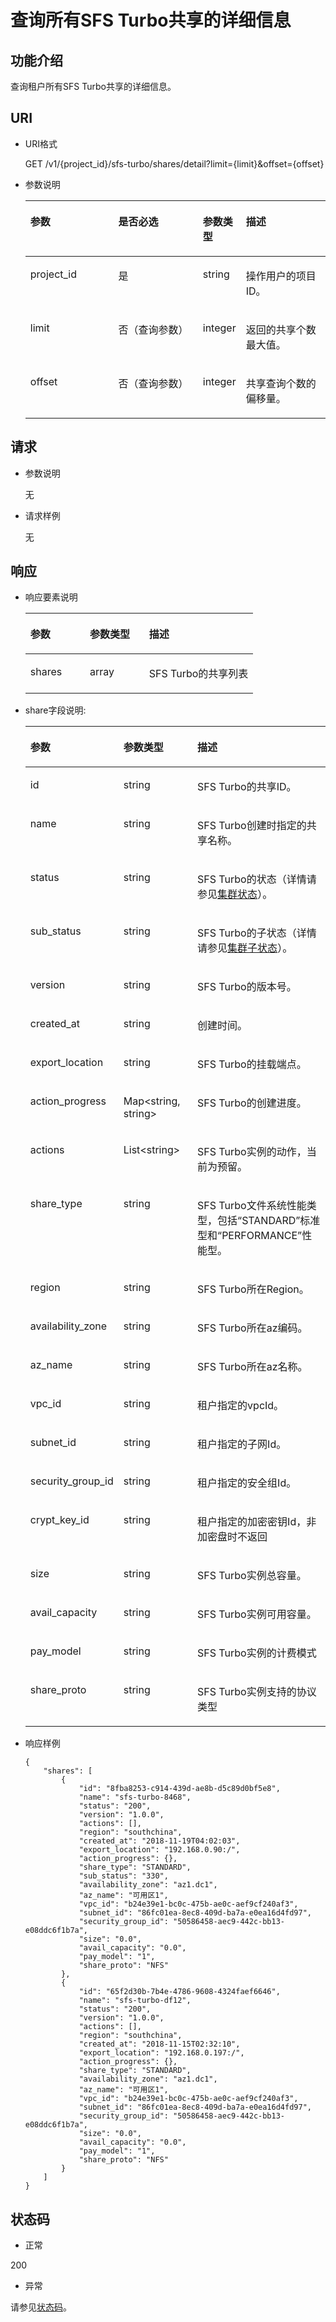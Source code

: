 # 查询所有SFS Turbo共享的详细信息<a name="ZH-CN_TOPIC_0136782273"></a>

## 功能介绍<a name="section714004"></a>

查询租户所有SFS Turbo共享的详细信息。

## URI<a name="section6426044"></a>

-   URI格式

    GET /v1/\{project\_id\}/sfs-turbo/shares/detail?limit=\{limit\}&offset=\{offset\}

-   参数说明

    <a name="table24682973"></a>
    <table><thead align="left"><tr id="row43067999"><th class="cellrowborder" valign="top" width="30.82691730826917%" id="mcps1.1.5.1.1"><p id="p65955856"><a name="p65955856"></a><a name="p65955856"></a>参数</p>
    </th>
    <th class="cellrowborder" valign="top" width="30.82691730826917%" id="mcps1.1.5.1.2"><p id="p40824114"><a name="p40824114"></a><a name="p40824114"></a>是否必选</p>
    </th>
    <th class="cellrowborder" valign="top" width="7.519248075192479%" id="mcps1.1.5.1.3"><p id="p888319463015"><a name="p888319463015"></a><a name="p888319463015"></a>参数类型</p>
    </th>
    <th class="cellrowborder" valign="top" width="30.82691730826917%" id="mcps1.1.5.1.4"><p id="p18418924"><a name="p18418924"></a><a name="p18418924"></a>描述</p>
    </th>
    </tr>
    </thead>
    <tbody><tr id="row15537895"><td class="cellrowborder" valign="top" width="30.82691730826917%" headers="mcps1.1.5.1.1 "><p id="p50609995"><a name="p50609995"></a><a name="p50609995"></a><span>project_id</span></p>
    </td>
    <td class="cellrowborder" valign="top" width="30.82691730826917%" headers="mcps1.1.5.1.2 "><p id="p5768894"><a name="p5768894"></a><a name="p5768894"></a>是</p>
    </td>
    <td class="cellrowborder" valign="top" width="7.519248075192479%" headers="mcps1.1.5.1.3 "><p id="p988312412303"><a name="p988312412303"></a><a name="p988312412303"></a>string</p>
    </td>
    <td class="cellrowborder" valign="top" width="30.82691730826917%" headers="mcps1.1.5.1.4 "><p id="p64627307"><a name="p64627307"></a><a name="p64627307"></a><span>操作用户的项目ID。</span></p>
    </td>
    </tr>
    <tr id="row17363141219162"><td class="cellrowborder" valign="top" width="30.82691730826917%" headers="mcps1.1.5.1.1 "><p id="p1137941281614"><a name="p1137941281614"></a><a name="p1137941281614"></a><span>limit</span></p>
    </td>
    <td class="cellrowborder" valign="top" width="30.82691730826917%" headers="mcps1.1.5.1.2 "><p id="p163790124162"><a name="p163790124162"></a><a name="p163790124162"></a><span>否（查询参数）</span></p>
    </td>
    <td class="cellrowborder" valign="top" width="7.519248075192479%" headers="mcps1.1.5.1.3 "><p id="p788374113019"><a name="p788374113019"></a><a name="p788374113019"></a><span>integer</span></p>
    </td>
    <td class="cellrowborder" valign="top" width="30.82691730826917%" headers="mcps1.1.5.1.4 "><p id="p1037901281611"><a name="p1037901281611"></a><a name="p1037901281611"></a><span>返回的共享个数最大值。</span></p>
    </td>
    </tr>
    <tr id="row9871050141616"><td class="cellrowborder" valign="top" width="30.82691730826917%" headers="mcps1.1.5.1.1 "><p id="p1787175011618"><a name="p1787175011618"></a><a name="p1787175011618"></a><span>offset</span></p>
    </td>
    <td class="cellrowborder" valign="top" width="30.82691730826917%" headers="mcps1.1.5.1.2 "><p id="p188715506169"><a name="p188715506169"></a><a name="p188715506169"></a><span>否（查询参数）</span></p>
    </td>
    <td class="cellrowborder" valign="top" width="7.519248075192479%" headers="mcps1.1.5.1.3 "><p id="p15883741308"><a name="p15883741308"></a><a name="p15883741308"></a><span>integer</span></p>
    </td>
    <td class="cellrowborder" valign="top" width="30.82691730826917%" headers="mcps1.1.5.1.4 "><p id="p0871650151617"><a name="p0871650151617"></a><a name="p0871650151617"></a><span>共享查询个数的偏移量。</span></p>
    </td>
    </tr>
    </tbody>
    </table>


## 请求<a name="section57834400"></a>

-   参数说明

    无

-   请求样例

    无


## 响应<a name="section50747552"></a>

-   响应要素说明

    <a name="table6811633"></a>
    <table><thead align="left"><tr id="row62344304"><th class="cellrowborder" valign="top" width="26.102610261026104%" id="mcps1.1.4.1.1"><p id="p16723840"><a name="p16723840"></a><a name="p16723840"></a>参数</p>
    </th>
    <th class="cellrowborder" valign="top" width="26.01260126012601%" id="mcps1.1.4.1.2"><p id="p12453809"><a name="p12453809"></a><a name="p12453809"></a>参数类型</p>
    </th>
    <th class="cellrowborder" valign="top" width="47.88478847884788%" id="mcps1.1.4.1.3"><p id="p2125610"><a name="p2125610"></a><a name="p2125610"></a>描述</p>
    </th>
    </tr>
    </thead>
    <tbody><tr id="row37956756"><td class="cellrowborder" valign="top" width="26.102610261026104%" headers="mcps1.1.4.1.1 "><p id="p54598423"><a name="p54598423"></a><a name="p54598423"></a><span>shares</span></p>
    </td>
    <td class="cellrowborder" valign="top" width="26.01260126012601%" headers="mcps1.1.4.1.2 "><p id="p60396122"><a name="p60396122"></a><a name="p60396122"></a>array</p>
    </td>
    <td class="cellrowborder" valign="top" width="47.88478847884788%" headers="mcps1.1.4.1.3 "><p id="p60247685"><a name="p60247685"></a><a name="p60247685"></a>SFS Turbo的共享列表</p>
    </td>
    </tr>
    </tbody>
    </table>

-   share字段说明:

    <a name="table1232551195"></a>
    <table><thead align="left"><tr id="row17755121916"><th class="cellrowborder" valign="top" width="26.102610261026104%" id="mcps1.1.4.1.1"><p id="p10775561918"><a name="p10775561918"></a><a name="p10775561918"></a>参数</p>
    </th>
    <th class="cellrowborder" valign="top" width="26.01260126012601%" id="mcps1.1.4.1.2"><p id="p17455131910"><a name="p17455131910"></a><a name="p17455131910"></a>参数类型</p>
    </th>
    <th class="cellrowborder" valign="top" width="47.88478847884788%" id="mcps1.1.4.1.3"><p id="p11714555195"><a name="p11714555195"></a><a name="p11714555195"></a>描述</p>
    </th>
    </tr>
    </thead>
    <tbody><tr id="row623125512198"><td class="cellrowborder" valign="top" width="26.102610261026104%" headers="mcps1.1.4.1.1 "><p id="p0232555198"><a name="p0232555198"></a><a name="p0232555198"></a>id</p>
    </td>
    <td class="cellrowborder" valign="top" width="26.01260126012601%" headers="mcps1.1.4.1.2 "><p id="p18231155111918"><a name="p18231155111918"></a><a name="p18231155111918"></a>string</p>
    </td>
    <td class="cellrowborder" valign="top" width="47.88478847884788%" headers="mcps1.1.4.1.3 "><p id="p323205561918"><a name="p323205561918"></a><a name="p323205561918"></a>SFS Turbo的共享ID。</p>
    </td>
    </tr>
    <tr id="row82375591913"><td class="cellrowborder" valign="top" width="26.102610261026104%" headers="mcps1.1.4.1.1 "><p id="p723555141915"><a name="p723555141915"></a><a name="p723555141915"></a>name</p>
    </td>
    <td class="cellrowborder" valign="top" width="26.01260126012601%" headers="mcps1.1.4.1.2 "><p id="p6233553193"><a name="p6233553193"></a><a name="p6233553193"></a>string</p>
    </td>
    <td class="cellrowborder" valign="top" width="47.88478847884788%" headers="mcps1.1.4.1.3 "><p id="p142395531912"><a name="p142395531912"></a><a name="p142395531912"></a>SFS Turbo创建时指定的共享名称。</p>
    </td>
    </tr>
    <tr id="row82335516195"><td class="cellrowborder" valign="top" width="26.102610261026104%" headers="mcps1.1.4.1.1 "><p id="p142315501917"><a name="p142315501917"></a><a name="p142315501917"></a>status</p>
    </td>
    <td class="cellrowborder" valign="top" width="26.01260126012601%" headers="mcps1.1.4.1.2 "><p id="p132314559191"><a name="p132314559191"></a><a name="p132314559191"></a>string</p>
    </td>
    <td class="cellrowborder" valign="top" width="47.88478847884788%" headers="mcps1.1.4.1.3 "><p id="p2023195510194"><a name="p2023195510194"></a><a name="p2023195510194"></a>SFS Turbo的状态（详情请参见<a href="集群状态.md">集群状态</a>）。</p>
    </td>
    </tr>
    <tr id="row1223115513192"><td class="cellrowborder" valign="top" width="26.102610261026104%" headers="mcps1.1.4.1.1 "><p id="p6231655161918"><a name="p6231655161918"></a><a name="p6231655161918"></a>sub_status</p>
    </td>
    <td class="cellrowborder" valign="top" width="26.01260126012601%" headers="mcps1.1.4.1.2 "><p id="p0231055121912"><a name="p0231055121912"></a><a name="p0231055121912"></a>string</p>
    </td>
    <td class="cellrowborder" valign="top" width="47.88478847884788%" headers="mcps1.1.4.1.3 "><p id="p42315511196"><a name="p42315511196"></a><a name="p42315511196"></a>SFS Turbo的子状态（详情请参见<a href="集群子状态.md">集群子状态</a>）。</p>
    </td>
    </tr>
    <tr id="row823105514193"><td class="cellrowborder" valign="top" width="26.102610261026104%" headers="mcps1.1.4.1.1 "><p id="p162315559191"><a name="p162315559191"></a><a name="p162315559191"></a>version</p>
    </td>
    <td class="cellrowborder" valign="top" width="26.01260126012601%" headers="mcps1.1.4.1.2 "><p id="p2023855161913"><a name="p2023855161913"></a><a name="p2023855161913"></a>string</p>
    </td>
    <td class="cellrowborder" valign="top" width="47.88478847884788%" headers="mcps1.1.4.1.3 "><p id="p1723165510191"><a name="p1723165510191"></a><a name="p1723165510191"></a>SFS Turbo的版本号。</p>
    </td>
    </tr>
    <tr id="row3236553191"><td class="cellrowborder" valign="top" width="26.102610261026104%" headers="mcps1.1.4.1.1 "><p id="p723755131919"><a name="p723755131919"></a><a name="p723755131919"></a>created_at</p>
    </td>
    <td class="cellrowborder" valign="top" width="26.01260126012601%" headers="mcps1.1.4.1.2 "><p id="p423855111917"><a name="p423855111917"></a><a name="p423855111917"></a>string</p>
    </td>
    <td class="cellrowborder" valign="top" width="47.88478847884788%" headers="mcps1.1.4.1.3 "><p id="p723135514196"><a name="p723135514196"></a><a name="p723135514196"></a>创建时间。</p>
    </td>
    </tr>
    <tr id="row1323555101918"><td class="cellrowborder" valign="top" width="26.102610261026104%" headers="mcps1.1.4.1.1 "><p id="p42345511911"><a name="p42345511911"></a><a name="p42345511911"></a>export_location</p>
    </td>
    <td class="cellrowborder" valign="top" width="26.01260126012601%" headers="mcps1.1.4.1.2 "><p id="p202320558196"><a name="p202320558196"></a><a name="p202320558196"></a>string</p>
    </td>
    <td class="cellrowborder" valign="top" width="47.88478847884788%" headers="mcps1.1.4.1.3 "><p id="p523105516198"><a name="p523105516198"></a><a name="p523105516198"></a>SFS Turbo的挂载端点。</p>
    </td>
    </tr>
    <tr id="row192375515193"><td class="cellrowborder" valign="top" width="26.102610261026104%" headers="mcps1.1.4.1.1 "><p id="p12315558193"><a name="p12315558193"></a><a name="p12315558193"></a>action_progress</p>
    </td>
    <td class="cellrowborder" valign="top" width="26.01260126012601%" headers="mcps1.1.4.1.2 "><p id="p12317555198"><a name="p12317555198"></a><a name="p12317555198"></a>Map&lt;string, string&gt;</p>
    </td>
    <td class="cellrowborder" valign="top" width="47.88478847884788%" headers="mcps1.1.4.1.3 "><p id="p142305514198"><a name="p142305514198"></a><a name="p142305514198"></a>SFS Turbo的创建进度。</p>
    </td>
    </tr>
    <tr id="row52314559196"><td class="cellrowborder" valign="top" width="26.102610261026104%" headers="mcps1.1.4.1.1 "><p id="p12231055201910"><a name="p12231055201910"></a><a name="p12231055201910"></a>actions</p>
    </td>
    <td class="cellrowborder" valign="top" width="26.01260126012601%" headers="mcps1.1.4.1.2 "><p id="p8231855121911"><a name="p8231855121911"></a><a name="p8231855121911"></a>List&lt;string&gt;</p>
    </td>
    <td class="cellrowborder" valign="top" width="47.88478847884788%" headers="mcps1.1.4.1.3 "><p id="p5231855111916"><a name="p5231855111916"></a><a name="p5231855111916"></a>SFS Turbo实例的动作，当前为预留。</p>
    </td>
    </tr>
    <tr id="row19231155101916"><td class="cellrowborder" valign="top" width="26.102610261026104%" headers="mcps1.1.4.1.1 "><p id="p15239558198"><a name="p15239558198"></a><a name="p15239558198"></a>share_type</p>
    </td>
    <td class="cellrowborder" valign="top" width="26.01260126012601%" headers="mcps1.1.4.1.2 "><p id="p1123055101912"><a name="p1123055101912"></a><a name="p1123055101912"></a>string</p>
    </td>
    <td class="cellrowborder" valign="top" width="47.88478847884788%" headers="mcps1.1.4.1.3 "><p id="p12231655191911"><a name="p12231655191911"></a><a name="p12231655191911"></a>SFS Turbo文件系统性能类型，包括“STANDARD”标准型和“PERFORMANCE”性能型。</p>
    </td>
    </tr>
    <tr id="row323105517194"><td class="cellrowborder" valign="top" width="26.102610261026104%" headers="mcps1.1.4.1.1 "><p id="p22345581917"><a name="p22345581917"></a><a name="p22345581917"></a>region</p>
    </td>
    <td class="cellrowborder" valign="top" width="26.01260126012601%" headers="mcps1.1.4.1.2 "><p id="p152385551912"><a name="p152385551912"></a><a name="p152385551912"></a>string</p>
    </td>
    <td class="cellrowborder" valign="top" width="47.88478847884788%" headers="mcps1.1.4.1.3 "><p id="p15231055101914"><a name="p15231055101914"></a><a name="p15231055101914"></a>SFS Turbo所在Region。</p>
    </td>
    </tr>
    <tr id="row1123755151914"><td class="cellrowborder" valign="top" width="26.102610261026104%" headers="mcps1.1.4.1.1 "><p id="p12335511915"><a name="p12335511915"></a><a name="p12335511915"></a>availability_zone</p>
    </td>
    <td class="cellrowborder" valign="top" width="26.01260126012601%" headers="mcps1.1.4.1.2 "><p id="p72325591915"><a name="p72325591915"></a><a name="p72325591915"></a>string</p>
    </td>
    <td class="cellrowborder" valign="top" width="47.88478847884788%" headers="mcps1.1.4.1.3 "><p id="p4232554195"><a name="p4232554195"></a><a name="p4232554195"></a>SFS Turbo所在az编码。</p>
    </td>
    </tr>
    <tr id="row62365515196"><td class="cellrowborder" valign="top" width="26.102610261026104%" headers="mcps1.1.4.1.1 "><p id="p15231555101919"><a name="p15231555101919"></a><a name="p15231555101919"></a>az_name</p>
    </td>
    <td class="cellrowborder" valign="top" width="26.01260126012601%" headers="mcps1.1.4.1.2 "><p id="p20230558197"><a name="p20230558197"></a><a name="p20230558197"></a>string</p>
    </td>
    <td class="cellrowborder" valign="top" width="47.88478847884788%" headers="mcps1.1.4.1.3 "><p id="p8232551194"><a name="p8232551194"></a><a name="p8232551194"></a>SFS Turbo所在az名称。</p>
    </td>
    </tr>
    <tr id="row523115510196"><td class="cellrowborder" valign="top" width="26.102610261026104%" headers="mcps1.1.4.1.1 "><p id="p1723125519190"><a name="p1723125519190"></a><a name="p1723125519190"></a>vpc_id</p>
    </td>
    <td class="cellrowborder" valign="top" width="26.01260126012601%" headers="mcps1.1.4.1.2 "><p id="p1223155512193"><a name="p1223155512193"></a><a name="p1223155512193"></a>string</p>
    </td>
    <td class="cellrowborder" valign="top" width="47.88478847884788%" headers="mcps1.1.4.1.3 "><p id="p112325561918"><a name="p112325561918"></a><a name="p112325561918"></a>租户指定的vpcId。</p>
    </td>
    </tr>
    <tr id="row1623145512195"><td class="cellrowborder" valign="top" width="26.102610261026104%" headers="mcps1.1.4.1.1 "><p id="p1223655201917"><a name="p1223655201917"></a><a name="p1223655201917"></a>subnet_id</p>
    </td>
    <td class="cellrowborder" valign="top" width="26.01260126012601%" headers="mcps1.1.4.1.2 "><p id="p1723135511917"><a name="p1723135511917"></a><a name="p1723135511917"></a>string</p>
    </td>
    <td class="cellrowborder" valign="top" width="47.88478847884788%" headers="mcps1.1.4.1.3 "><p id="p192318552196"><a name="p192318552196"></a><a name="p192318552196"></a>租户指定的子网Id。</p>
    </td>
    </tr>
    <tr id="row1223205517193"><td class="cellrowborder" valign="top" width="26.102610261026104%" headers="mcps1.1.4.1.1 "><p id="p1023155551919"><a name="p1023155551919"></a><a name="p1023155551919"></a>security_group_id</p>
    </td>
    <td class="cellrowborder" valign="top" width="26.01260126012601%" headers="mcps1.1.4.1.2 "><p id="p023955191919"><a name="p023955191919"></a><a name="p023955191919"></a>string</p>
    </td>
    <td class="cellrowborder" valign="top" width="47.88478847884788%" headers="mcps1.1.4.1.3 "><p id="p202320557196"><a name="p202320557196"></a><a name="p202320557196"></a>租户指定的安全组Id。</p>
    </td>
    </tr>
    <tr id="row62395517190"><td class="cellrowborder" valign="top" width="26.102610261026104%" headers="mcps1.1.4.1.1 "><p id="p8232557197"><a name="p8232557197"></a><a name="p8232557197"></a><span>crypt_key_id</span></p>
    </td>
    <td class="cellrowborder" valign="top" width="26.01260126012601%" headers="mcps1.1.4.1.2 "><p id="p172314559199"><a name="p172314559199"></a><a name="p172314559199"></a>string</p>
    </td>
    <td class="cellrowborder" valign="top" width="47.88478847884788%" headers="mcps1.1.4.1.3 "><p id="p623135518194"><a name="p623135518194"></a><a name="p623135518194"></a>租户指定的加密密钥Id，非加密盘时不返回</p>
    </td>
    </tr>
    <tr id="row523165519199"><td class="cellrowborder" valign="top" width="26.102610261026104%" headers="mcps1.1.4.1.1 "><p id="p4232055201916"><a name="p4232055201916"></a><a name="p4232055201916"></a>size</p>
    </td>
    <td class="cellrowborder" valign="top" width="26.01260126012601%" headers="mcps1.1.4.1.2 "><p id="p172313553195"><a name="p172313553195"></a><a name="p172313553195"></a>string</p>
    </td>
    <td class="cellrowborder" valign="top" width="47.88478847884788%" headers="mcps1.1.4.1.3 "><p id="p1723555151910"><a name="p1723555151910"></a><a name="p1723555151910"></a>SFS Turbo实例总容量。</p>
    </td>
    </tr>
    <tr id="row82335521920"><td class="cellrowborder" valign="top" width="26.102610261026104%" headers="mcps1.1.4.1.1 "><p id="p123145512198"><a name="p123145512198"></a><a name="p123145512198"></a>avail_capacity</p>
    </td>
    <td class="cellrowborder" valign="top" width="26.01260126012601%" headers="mcps1.1.4.1.2 "><p id="p0238554199"><a name="p0238554199"></a><a name="p0238554199"></a>string</p>
    </td>
    <td class="cellrowborder" valign="top" width="47.88478847884788%" headers="mcps1.1.4.1.3 "><p id="p62345571914"><a name="p62345571914"></a><a name="p62345571914"></a>SFS Turbo实例可用容量。</p>
    </td>
    </tr>
    <tr id="row642317119532"><td class="cellrowborder" valign="top" width="26.102610261026104%" headers="mcps1.1.4.1.1 "><p id="p3423151115320"><a name="p3423151115320"></a><a name="p3423151115320"></a>pay_model</p>
    </td>
    <td class="cellrowborder" valign="top" width="26.01260126012601%" headers="mcps1.1.4.1.2 "><p id="p742319115539"><a name="p742319115539"></a><a name="p742319115539"></a>string</p>
    </td>
    <td class="cellrowborder" valign="top" width="47.88478847884788%" headers="mcps1.1.4.1.3 "><p id="p204231914537"><a name="p204231914537"></a><a name="p204231914537"></a>SFS Turbo实例的计费模式</p>
    </td>
    </tr>
    <tr id="row014916466531"><td class="cellrowborder" valign="top" width="26.102610261026104%" headers="mcps1.1.4.1.1 "><p id="p314917464539"><a name="p314917464539"></a><a name="p314917464539"></a>share_proto</p>
    </td>
    <td class="cellrowborder" valign="top" width="26.01260126012601%" headers="mcps1.1.4.1.2 "><p id="p131491646155313"><a name="p131491646155313"></a><a name="p131491646155313"></a>string</p>
    </td>
    <td class="cellrowborder" valign="top" width="47.88478847884788%" headers="mcps1.1.4.1.3 "><p id="p191491046165317"><a name="p191491046165317"></a><a name="p191491046165317"></a>SFS Turbo实例支持的协议类型</p>
    </td>
    </tr>
    </tbody>
    </table>


-   响应样例

    ```
    {
        "shares": [
            {
                "id": "8fba8253-c914-439d-ae8b-d5c89d0bf5e8",
                "name": "sfs-turbo-8468",
                "status": "200",
                "version": "1.0.0",
                "actions": [],
                "region": "southchina",
                "created_at": "2018-11-19T04:02:03",
                "export_location": "192.168.0.90:/",
                "action_progress": {},
                "share_type": "STANDARD",
                "sub_status": "330",
                "availability_zone": "az1.dc1",
                "az_name": "可用区1",
                "vpc_id": "b24e39e1-bc0c-475b-ae0c-aef9cf240af3",
                "subnet_id": "86fc01ea-8ec8-409d-ba7a-e0ea16d4fd97",
                "security_group_id": "50586458-aec9-442c-bb13-e08ddc6f1b7a",
                "size": "0.0",
                "avail_capacity": "0.0",
                "pay_model": "1",
                "share_proto": "NFS"
            },
            {
                "id": "65f2d30b-7b4e-4786-9608-4324faef6646",
                "name": "sfs-turbo-df12",
                "status": "200",
                "version": "1.0.0",
                "actions": [],
                "region": "southchina",
                "created_at": "2018-11-15T02:32:10",
                "export_location": "192.168.0.197:/",
                "action_progress": {},
                "share_type": "STANDARD",
                "availability_zone": "az1.dc1",
                "az_name": "可用区1",
                "vpc_id": "b24e39e1-bc0c-475b-ae0c-aef9cf240af3",
                "subnet_id": "86fc01ea-8ec8-409d-ba7a-e0ea16d4fd97",
                "security_group_id": "50586458-aec9-442c-bb13-e08ddc6f1b7a",
                "size": "0.0",
                "avail_capacity": "0.0",
                "pay_model": "1",
                "share_proto": "NFS"
            }
        ]
    }
    ```


## 状态码<a name="section54074791"></a>

-   正常

200

-   异常

请参见[状态码](状态码.md)。

